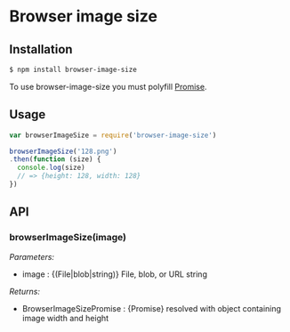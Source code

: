 # Browser image size

## Installation

```sh
$ npm install browser-image-size
```

To use browser-image-size you must polyfill [Promise](https://developer.mozilla.org/en-US/docs/Web/JavaScript/Reference/Global_Objects/Promise).

## Usage

```js
var browserImageSize = require('browser-image-size')

browserImageSize('128.png')
.then(function (size) {
  console.log(size)
  // => {height: 128, width: 128}
})
```

## API

### browserImageSize(image)

*Parameters:*

* image : {(File|blob|string)} File, blob, or URL string

*Returns:*

* BrowserImageSizePromise : {Promise} resolved with object containing image width and height
